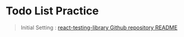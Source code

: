 # Todo List Practice

> Initial Setting : [react-testing-library Github repository README](https://github.com/p-acid/react-tdd-practice/blob/main/react-testing-library/README.md)
